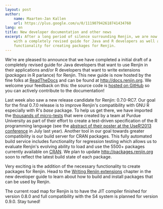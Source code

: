 ```yaml
---
layout: post
author: 
    name: Maarten-Jan Kallen
    url: https://plus.google.com/u/0/111907942618741434760
lang: en
title: New developer documentation and other news
excerpt: After a long period of silence surrounding Renjin, we are now back
    with a completely revised guide for Java and R developers as well as some new
    functionality for creating packages for Renjin.
---
```


We're are pleased to announce that we have completed a initial draft of
a completely revised guide for Java developers that want to use Renjin in their
applications and/or R developers that want to write extensions (*packages* in
R parlance) for Renjin. This new guide is now hosted by the fine folks at
[ReadTheDocs](http://www.readthedocs.org) and can be found at
<http://docs.renjin.org>. We welcome your feedback on this: the source code is
[hosted on GitHub](https://github.com/bedatadriven/renjin-docs) so you can
actively contribute to the documentation!

Last week also saw a new release candidate for Renjin: 0.7.0-RC7. Our goal for
the final 0.7.0 release is to improve Renjin's compatibility with GNU
R especially with R's *base* package. To help us get there, we have imported the
[thousands of micro-tests](https://github.com/allr/testr-py) that were created
by a team at Purdue University as part of their effort to create a test-driven
specification of the R programming language (see the
[abstract of their poster at the UseR!2013 conference](http://www.edii.uclm.es/~useR-2013/abstracts/files/164_testr_abstract_in_template.pdf)
in July last year). Another tool in our goal towards greater compatibility is
our build server for CRAN packages. This fully automated build service includes
functionality for regression testing which allows us to evaluate Renjin's
evolving ability to load and use the 5500+ packages currently available on
[CRAN](http://cran.r-project.org). We plan to update
<http://packages.renjin.org> soon to reflect the latest build state of each
package.

Very exciting is the addition of the necessary functionality to create packages
for Renjin. Head to the
[Writing Renjin extensions](http://docs.renjin.org/en/latest/writing-renjin-extensions.html)
chapter in the new developer guide to learn about how to build and install
packages that can be used by Renjin.

The current road map for Renjin is to have the JIT compiler finished for version
0.8.0 and full compatibility with the S4 system is planned for version 0.9.0. Stay tuned!
